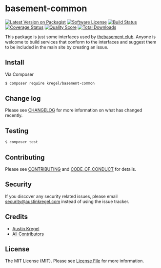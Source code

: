 # basement-common

[![Latest Version on Packagist][ico-version]][link-packagist]
[![Software License][ico-license]](LICENSE.md)
[![Build Status][ico-travis]][link-travis]
[![Coverage Status][ico-scrutinizer]][link-scrutinizer]
[![Quality Score][ico-code-quality]][link-code-quality]
[![Total Downloads][ico-downloads]][link-downloads]

This package is just some interfaces used by [thebasement.club](https://thebasement.club). Anyone is welcome to build services that conform to the interfaces and suggest them to be included in the main site by creating an issue.

## Install

Via Composer

``` bash
$ composer require kregel/basement-common
```

## Change log

Please see [CHANGELOG](CHANGELOG.md) for more information on what has changed recently.

## Testing

``` bash
$ composer test
```

## Contributing

Please see [CONTRIBUTING](CONTRIBUTING.md) and [CODE_OF_CONDUCT](CODE_OF_CONDUCT.md) for details.

## Security

If you discover any security related issues, please email security@austinkregel.com instead of using the issue tracker.

## Credits

- [Austin Kregel][link-author]
- [All Contributors][link-contributors]

## License

The MIT License (MIT). Please see [License File](LICENSE.md) for more information.

[ico-version]: https://img.shields.io/packagist/v/austinkregel/basement-common.svg?style=flat-square
[ico-license]: https://img.shields.io/badge/license-MIT-brightgreen.svg?style=flat-square
[ico-travis]: https://img.shields.io/travis/austinkregel/basement-common/master.svg?style=flat-square
[ico-scrutinizer]: https://img.shields.io/scrutinizer/coverage/g/austinkregel/basement-common.svg?style=flat-square
[ico-code-quality]: https://img.shields.io/scrutinizer/g/austinkregel/basement-common.svg?style=flat-square
[ico-downloads]: https://img.shields.io/packagist/dt/austinkregel/basement-common.svg?style=flat-square

[link-packagist]: https://packagist.org/packages/austinkregel/basement-common
[link-travis]: https://travis-ci.org/austinkregel/basement-common
[link-scrutinizer]: https://scrutinizer-ci.com/g/austinkregel/basement-common/code-structure
[link-code-quality]: https://scrutinizer-ci.com/g/austinkregel/basement-common
[link-downloads]: https://packagist.org/packages/austinkregel/basement-common
[link-author]: https://github.com/austinkregel
[link-contributors]: ../../contributors
